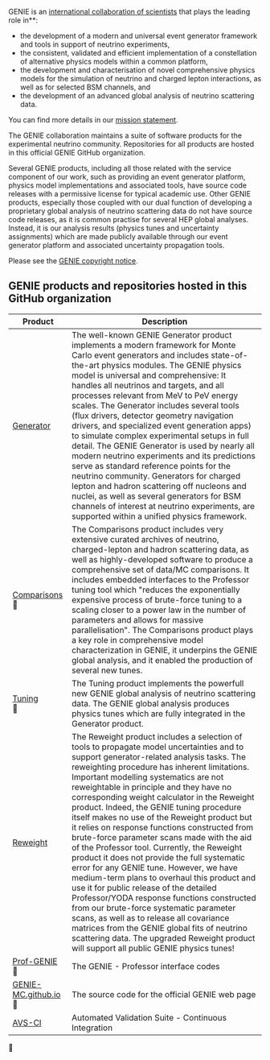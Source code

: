 GENIE is an [international collaboration of scientists](https://hep.ph.liv.ac.uk/~costasa/genie/collaboration.html) that plays the leading role in**:
 - the development of a modern and universal event generator framework and tools in support of neutrino experiments,
 - the consistent, validated and efficient implementation of a constellation of alternative physics models within a common platform,
 - the development and characterisation of novel comprehensive physics models for the simulation of neutrino and charged lepton interactions, as well as for selected BSM channels, and
 - the development of an advanced global analysis of neutrino scattering data. 

You can find more details in our [mission statement](https://hep.ph.liv.ac.uk/~costasa/genie/mission.html).

The GENIE collaboration maintains a suite of software products for the experimental neutrino community. Repositories for all products are hosted in this official GENIE GitHub organization.

Several GENIE products, including all those related with the service component of our work, such as providing an event generator platform, physics model implementations and associated tools, have source code releases with a permissive license for typical academic use. Other GENIE products, especially those coupled with our dual function of developing a proprietary global analysis of neutrino scattering data do not have source code releases, as it is common practise for several HEP global analyses. Instead, it is our analysis results (physics tunes and uncertainty assignments) which are made publicly available through our event generator platform and associated uncertainty propagation tools.  

Please see the [GENIE copyright notice](http://copyright.genie-mc.org).


## GENIE products and repositories hosted in this GitHub organization

| Product | Description |
|---------|-------------|
| [Generator](https://github.com/GENIE-MC/Generator) | The well-known GENIE Generator product implements a modern framework for Monte Carlo event generators and includes state-of-the-art physics modules. The GENIE physics model is universal and comprehensive: It handles all neutrinos and targets, and all processes relevant from MeV to PeV energy scales. The Generator includes several tools (flux drivers, detector geometry navigation drivers, and specialized event generation apps) to simulate complex experimental setups in full detail. The GENIE Generator is used by nearly all modern neutrino experiments and its predictions serve as standard reference points for the neutrino community. Generators for charged lepton and hadron scattering off nucleons and nuclei, as well as several generators for BSM channels of interest at neutrino experiments, are supported within a unified physics framework.|
| [Comparisons](https://github.com/GENIE-MC/Comparisons) <br /> :key: | The Comparisons product includes very extensive curated archives of neutrino, charged-lepton and hadron scattering data, as well as highly-developed software to produce a comprehensive set of data/MC comparisons. It includes embedded interfaces to the Professor tuning tool which "reduces the exponentially expensive process of brute-force tuning to a scaling closer to a power law in the number of parameters and allows for massive parallelisation". The Comparisons product plays a key role in comprehensive model characterization in GENIE, it underpins the GENIE global analysis, and it enabled the production of several new tunes.| 
| [Tuning](https://github.com/GENIE-MC/Tuning) <br /> :key: | The Tuning product implements the powerfull new GENIE global analysis of neutrino scattering data. The GENIE global analysis produces physics tunes which are fully integrated in the Generator product. |
| [Reweight](https://github.com/GENIE-MC/Reweight) | The Reweight product includes a selection of tools to propagate model uncertainties and to support generator-related analysis tasks. The reweighting procedure has inherent limitations. Important modelling systematics are not reweightable in principle and they have no corresponding weight calculator in the Reweight product. Indeed, the GENIE tuning procedure itself makes no use of the Reweight product but it relies on response functions constructed from brute-force parameter scans made with the aid of the Professor tool. Currently, the Reweight product it does not provide the full systematic error for any GENIE tune. However, we have medium-term plans to overhaul this product and use it for public release of the detailed Professor/YODA response functions constructed from our brute-force systematic parameter scans, as well as to release all covariance matrices from the GENIE global fits of neutrino scattering data. The upgraded Reweight product will support all public GENIE physics tunes! |
| [Prof-GENIE](https://github.com/GENIE-MC/Prof-GENIE) <br /> :key: | The GENIE - Professor interface codes |
| [GENIE-MC.github.io](https://github.com/GENIE-MC/GENIE-MC.github.io) <br /> :key: | The source code for the official GENIE web page |
| [AVS-CI](https://github.com/GENIE-MC/AVS-CI) | Automated Validation Suite - Continuous Integration |

:key:

<!--

**Here are some ideas to get you started:**

🙋‍♀️ A short introduction - what is your organization all about?
🌈 Contribution guidelines - how can the community get involved?
👩‍💻 Useful resources - where can the community find your docs? Is there anything else the community should know?
🍿 Fun facts - what does your team eat for breakfast?
🧙 Remember, you can do mighty things with the power of [Markdown](https://docs.github.com/github/writing-on-github/getting-started-with-writing-and-formatting-on-github/basic-writing-and-formatting-syntax)
-->


